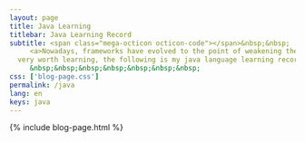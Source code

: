 ```yaml
---
layout: page
title: Java Learning
titlebar: Java Learning Record
subtitle: <span class="mega-octicon octicon-code"></span>&nbsp;&nbsp;
     <a>Nowadays, frameworks have evolved to the point of weakening the language, but I still think the language foundation is important, especially some of the touchy-feely ideas
  very worth learning, the following is my java language learning records.</a><br/>
     &nbsp;&nbsp;&nbsp;&nbsp;&nbsp;&nbsp;&nbsp; 
css: ['blog-page.css']
permalink: /java
lang: en
keys: java
---
```


{% include blog-page.html %}